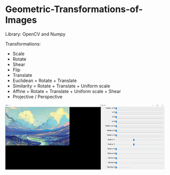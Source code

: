 # Geometric-Transformations-of-Images
Library: OpenCV and Numpy


Transformations:
 - Scale
 - Rotate
 - Shear
 - Flip
 - Translate
 - Euclidean = Rotate + Translate
 - Similarity = Rotate + Translate + Uniform scale
 - Affine = Rotate + Translate + Uniform scale + Shear
 - Projective / Perspective

![Screenshot](GUI.png)